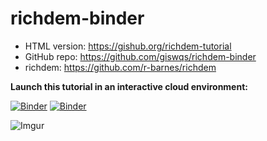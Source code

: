 # richdem-binder

* HTML version: https://gishub.org/richdem-tutorial
* GitHub repo: https://github.com/giswqs/richdem-binder
* richdem: https://github.com/r-barnes/richdem

**Launch this tutorial in an interactive cloud environment:**

[![Binder](https://mybinder.org/badge_logo.svg)](https://mybinder.org/v2/gh/giswqs/richdem-binder/master)
[![Binder](https://binder.pangeo.io/badge.svg)](https://binder.pangeo.io/v2/gh/giswqs/richdem-binder/master)

![Imgur](https://i.imgur.com/W1xaY0H.gif)